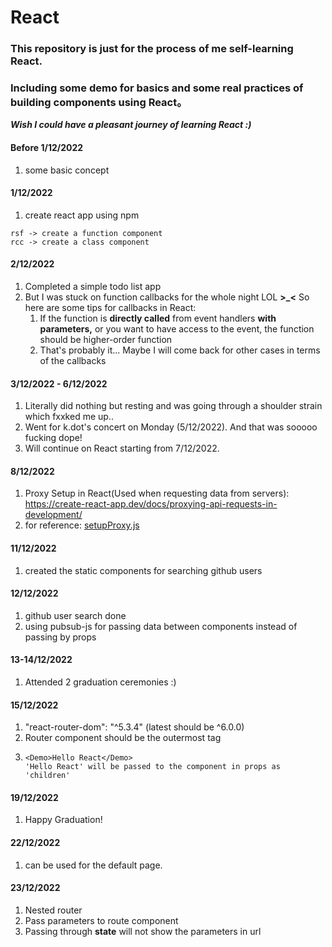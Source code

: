# React
### This repository is just for the process of me self-learning React.
### Including some demo for basics and some real practices of building components using React。
***Wish I could have a pleasant journey of learning React :)***

#### Before 1/12/2022

1. some basic concept

#### 1/12/2022

1. create react app using npm 
```shortcuts
rsf -> create a function component
rcc -> create a class component
```

#### 2/12/2022

1. Completed a simple todo list app
2. But I was stuck on function callbacks for the whole night LOL **>_<** So here are some tips for callbacks in React:
   1. If the function is **directly called** from event handlers **with parameters,** or you want to have access to the event, the function should be higher-order function
   2. That's probably it... Maybe I will come back for other cases in terms of the callbacks

#### 3/12/2022 - 6/12/2022

1. Literally did nothing but resting and was going through a shoulder strain which fxxked me up..
2. Went for k.dot's concert on Monday (5/12/2022). And that was sooooo fucking dope!
3. Will continue on React starting from 7/12/2022.

#### 8/12/2022
1. Proxy Setup in React(Used when requesting data from servers): https://create-react-app.dev/docs/proxying-api-requests-in-development/ 
2. for reference: [setupProxy.js](react_app/4_src_proxy/setupProxy.js)

#### 11/12/2022
1. created the static components for searching github users

#### 12/12/2022
1. github user search done
2. using pubsub-js for passing data between components instead of passing by props

#### 13-14/12/2022
1. Attended 2 graduation ceremonies :)

#### 15/12/2022
1. "react-router-dom": "^5.3.4" (latest should be ^6.0.0)
2. Router component should be the outermost tag
3. ```
   <Demo>Hello React</Demo>
   'Hello React' will be passed to the component in props as 'children'
   ```

#### 19/12/2022
1. Happy Graduation!

#### 22/12/2022
1. <Redirect/> can be used for the default page.

#### 23/12/2022
1. Nested router
2. Pass parameters to route component
3. Passing through **state** will not show the parameters in url
